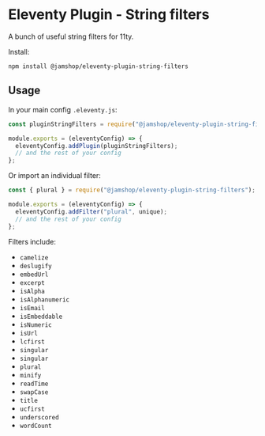 # Eleventy Plugin - String filters

A bunch of useful string filters for 11ty.

Install:

```
npm install @jamshop/eleventy-plugin-string-filters
```

## Usage

In your main config `.eleventy.js`: 

```js
const pluginStringFilters = require("@jamshop/eleventy-plugin-string-filters");

module.exports = (eleventyConfig) => {
  eleventyConfig.addPlugin(pluginStringFilters);
  // and the rest of your config
};
```

Or import an individual filter:

```js
const { plural } = require("@jamshop/eleventy-plugin-string-filters");

module.exports = (eleventyConfig) => {
  eleventyConfig.addFilter("plural", unique);
  // and the rest of your config
};
```

Filters include:

 - `camelize`
 - `deslugify`
 - `embedUrl`
 - `excerpt`
 - `isAlpha`
 - `isAlphanumeric`
 - `isEmail`
 - `isEmbeddable`
 - `isNumeric`
 - `isUrl`
 - `lcfirst`
 - `singular`
 - `singular`
 - `plural`
 - `minify`
 - `readTime`
 - `swapCase`
 - `title`
 - `ucfirst`
 - `underscored`
 - `wordCount`

